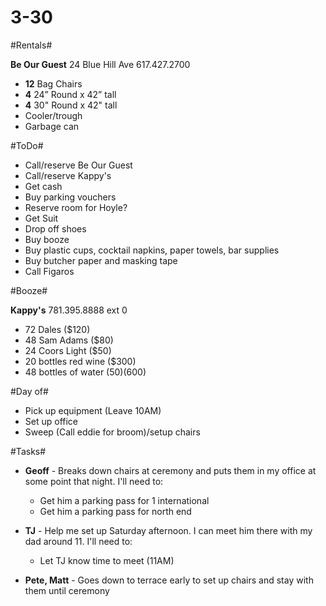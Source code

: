 3-30
====

#Rentals#

**Be Our Guest**
24 Blue Hill Ave
617.427.2700

* **12** Bag Chairs
* **4** 24” Round x 42” tall
* **4** 30" Round x 42" tall
* Cooler/trough
* Garbage can

#ToDo#

* Call/reserve Be Our Guest
* Call/reserve Kappy's
* Get cash
* Buy parking vouchers
* Reserve room for Hoyle?
* Get Suit
* Drop off shoes
* Buy booze
* Buy plastic cups, cocktail napkins, paper towels, bar supplies
* Buy butcher paper and masking tape
* Call Figaros

#Booze#

**Kappy's**
781.395.8888 ext 0

* 72 Dales ($120)
* 48 Sam Adams ($80)
* 24 Coors Light ($50)
* 20 bottles red wine ($300)
* 48 bottles of water ($50)
($600)

#Day of#

* Pick up equipment (Leave 10AM)
* Set up office
* Sweep (Call eddie for broom)/setup chairs

#Tasks#

* **Geoff** - Breaks down chairs at ceremony and puts them in my office at some point that night. I'll need to:
    * Get him a parking pass for 1 international
    * Get him a parking pass for north end

* **TJ** - Help me set up Saturday afternoon. I can meet him there with my dad around 11. I'll need to:
    * Let TJ know time to meet (11AM)

* **Pete, Matt** - Goes down to terrace early to set up chairs and stay with them until ceremony
